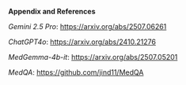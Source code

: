 **Appendix and References**

*Gemini 2.5 Pro*: https://arxiv.org/abs/2507.06261

*ChatGPT4o*: https://arxiv.org/abs/2410.21276

*MedGemma-4b-it*: https://arxiv.org/abs/2507.05201

*MedQA*: https://github.com/jind11/MedQA
